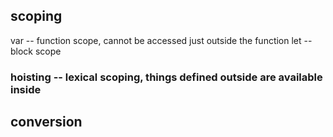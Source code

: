 ## scoping
var -- function scope, cannot be accessed just outside the function
let -- block scope
### hoisting -- lexical scoping, things defined outside are available inside







## conversion


